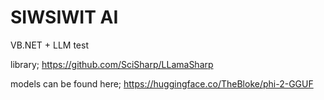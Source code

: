 # SIWSIWIT AI

VB.NET + LLM test

library;
https://github.com/SciSharp/LLamaSharp

models can be found here;
https://huggingface.co/TheBloke/phi-2-GGUF
